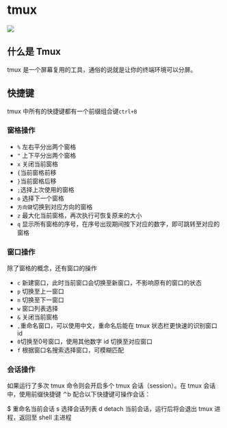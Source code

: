 # tmux

![](../../.gitbook/assets/image%20%281%29.png)

## 什么是 Tmux

tmux 是一个屏幕复用的工具，通俗的说就是让你的终端环境可以分屏。

## 快捷键

tmux 中所有的快捷键都有一个前缀组合键`ctrl+B`

### 窗格操作

* `%` 左右平分出两个窗格
* `"` 上下平分出两个窗格
* `x` 关闭当前窗格
* `{`当前窗格前移
* `}`当前窗格后移
* `;`选择上次使用的窗格
* `o` 选择下一个窗格
* `方向键`切换到对应方向的窗格
* `z` 最大化当前窗格，再次执行可恢复原来的大小
* `q` 显示所有窗格的序号，在序号出现期间按下对应的数字，即可跳转至对应的窗格

### 窗口操作

除了窗格的概念，还有窗口的操作

* `c` 新建窗口，此时当前窗口会切换至新窗口，不影响原有的窗口的状态
* `p` 切换至上一窗口
* `n` 切换至下一窗口
* `w` 窗口列表选择
* `&` 关闭当前窗格
* `,`重命名窗口，可以使用中文，重命名后能在 tmux 状态栏更快速的识别窗口 id
* `0`切换至0号窗口，使用其他数字 id 切换至对应窗口
* `f` 根据窗口名搜索选择窗口，可模糊匹配

### 会话操作

如果运行了多次 tmux 命令则会开启多个 tmux 会话（session）。在 tmux 会话中，使用前缀快捷键 ⌃b 配合以下快捷键可操作会话：

$ 重命名当前会话 s 选择会话列表 d detach 当前会话，运行后将会退出 tmux 进程，返回至 shell 主进程

